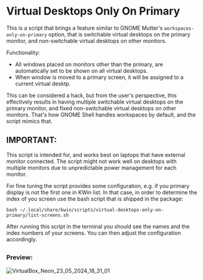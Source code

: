 # Virtual Desktops Only On Primary

This is a script that brings a feature similar to GNOME Mutter's `workspaces-only-on-primary` option, that is switchable virtual desktops on the primary monitor, and non-switchable virtual desktops on other monitors.

Functionality:
* All windows placed on monitors other than the primary, are automatically set to be shown on all virtual desktops.
* When window is moved to a primary screen, it will be assigned to a current virtual desktp.

This can be considered a hack, but from the user's perspective, this effectively results in having multiple switchable virtual desktops on the primary monitor, and fixed non-switchable virtual desktops on other monitors.
That's how GNOME Shell handles workspaces by default, and the script mimics that.

## IMPORTANT:
This script is intended for, and works best on laptops that have external monitor connected.
The script might not work well on desktops with multiple monitors due to unpredictable power management for each monitor.

For fine tuning the script provides some configuration, e.g. if you primary display is not the first one in KWin list.
In that case, in order to determine the index of you screen use the bash script that is shipped in the package:

`bash ~/.local/share/kwin/scripts/virtual-desktops-only-on-primary/list-screens.sh`

After running this script in the terminal you should see the names and the index numbers of your screens. You can then adjust the configuration accordingly.
##

### Preview:
![VirtualBox_Neon_23_05_2024_18_31_01](https://github.com/Ubiquitine/virtual-desktops-only-on-primary/assets/3274951/64b30973-872f-47ec-a3fb-bcbb93f6ab49)
